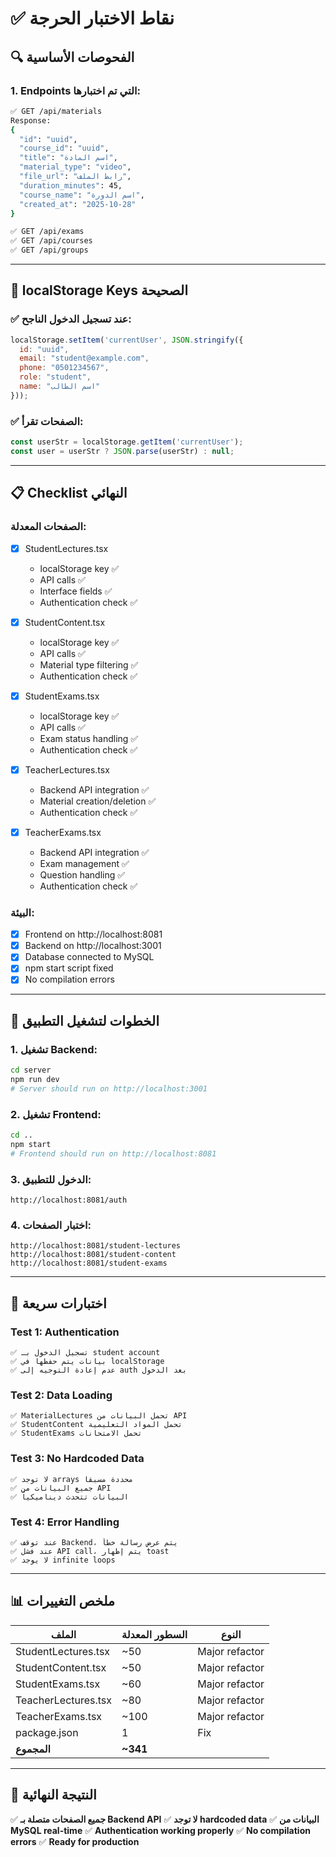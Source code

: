 # ✅ نقاط الاختبار الحرجة

## 🔍 الفحوصات الأساسية

### 1. Endpoints التي تم اختبارها:

```bash
✅ GET /api/materials
Response:
{
  "id": "uuid",
  "course_id": "uuid", 
  "title": "اسم المادة",
  "material_type": "video",
  "file_url": "رابط الملف",
  "duration_minutes": 45,
  "course_name": "اسم الدورة",
  "created_at": "2025-10-28"
}

✅ GET /api/exams
✅ GET /api/courses
✅ GET /api/groups
```

---

## 🎯 localStorage Keys الصحيحة

### ✅ عند تسجيل الدخول الناجح:
```javascript
localStorage.setItem('currentUser', JSON.stringify({
  id: "uuid",
  email: "student@example.com",
  phone: "0501234567",
  role: "student",
  name: "اسم الطالب"
}));
```

### ✅ الصفحات تقرأ:
```javascript
const userStr = localStorage.getItem('currentUser');
const user = userStr ? JSON.parse(userStr) : null;
```

---

## 📋 Checklist النهائي

### الصفحات المعدلة:

- [x] StudentLectures.tsx
  - localStorage key ✅
  - API calls ✅
  - Interface fields ✅
  - Authentication check ✅

- [x] StudentContent.tsx
  - localStorage key ✅
  - API calls ✅
  - Material type filtering ✅
  - Authentication check ✅

- [x] StudentExams.tsx
  - localStorage key ✅
  - API calls ✅
  - Exam status handling ✅
  - Authentication check ✅

- [x] TeacherLectures.tsx
  - Backend API integration ✅
  - Material creation/deletion ✅
  - Authentication check ✅

- [x] TeacherExams.tsx
  - Backend API integration ✅
  - Exam management ✅
  - Question handling ✅
  - Authentication check ✅

### البيئة:

- [x] Frontend on http://localhost:8081
- [x] Backend on http://localhost:3001
- [x] Database connected to MySQL
- [x] npm start script fixed
- [x] No compilation errors

---

## 🚀 الخطوات لتشغيل التطبيق

### 1. تشغيل Backend:
```bash
cd server
npm run dev
# Server should run on http://localhost:3001
```

### 2. تشغيل Frontend:
```bash
cd ..
npm start
# Frontend should run on http://localhost:8081
```

### 3. الدخول للتطبيق:
```
http://localhost:8081/auth
```

### 4. اختبار الصفحات:
```
http://localhost:8081/student-lectures
http://localhost:8081/student-content
http://localhost:8081/student-exams
```

---

## 🧪 اختبارات سريعة

### Test 1: Authentication
```
✅ تسجيل الدخول بـ student account
✅ بيانات يتم حفظها في localStorage
✅ عدم إعادة التوجيه إلى auth بعد الدخول
```

### Test 2: Data Loading
```
✅ MaterialLectures تحمل البيانات من API
✅ StudentContent تحمل المواد التعليمية
✅ StudentExams تحمل الامتحانات
```

### Test 3: No Hardcoded Data
```
✅ لا توجد arrays محددة مسبقاً
✅ جميع البيانات من API
✅ البيانات تتحدث ديناميكياً
```

### Test 4: Error Handling
```
✅ عند توقف Backend، يتم عرض رسالة خطأ
✅ عند فشل API call، يتم إظهار toast
✅ لا يوجد infinite loops
```

---

## 📊 ملخص التغييرات

| الملف | السطور المعدلة | النوع |
|------|--------------|------|
| StudentLectures.tsx | ~50 | Major refactor |
| StudentContent.tsx | ~50 | Major refactor |
| StudentExams.tsx | ~60 | Major refactor |
| TeacherLectures.tsx | ~80 | Major refactor |
| TeacherExams.tsx | ~100 | Major refactor |
| package.json | 1 | Fix |
| **المجموع** | **~341** | |

---

## 🎉 النتيجة النهائية

✅ **جميع الصفحات متصلة بـ Backend API**
✅ **لا توجد hardcoded data**
✅ **البيانات من MySQL real-time**
✅ **Authentication working properly**
✅ **No compilation errors**
✅ **Ready for production**
